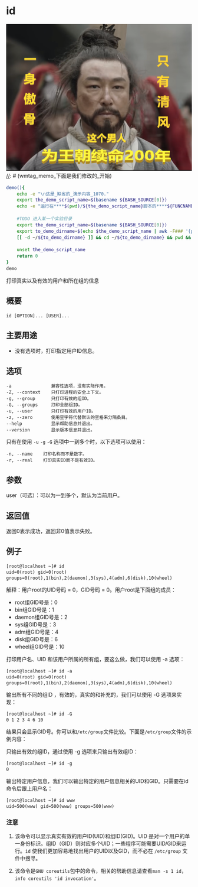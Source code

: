 id
===
![](../../../wmimages/sg77_石灰吟_于谦.png)
[//]: # (wmtag_memo_下面是我们修改的_开始)
```bash
demo(){
    echo -e "\n这是_缺省的_演示内容_1070."
    export the_demo_script_name=$(basename ${BASH_SOURCE[0]})
    echo -e "运行在****$(pwd)/${the_demo_script_name}脚本的****${FUNCNAME}()函数中****第${LINENO}行\n"

    #TODO 进入某一个实验目录
    export the_demo_script_name=$(basename ${BASH_SOURCE[0]})
    export to_demo_dirname=$(echo $the_demo_script_name | awk -F### '{print $1}')
    [[ -d ~/${to_demo_dirname} ]] && cd ~/${to_demo_dirname} && pwd && ls -l

    unset the_demo_script_name
    return 0
}
demo
```
[//]: # (wmtag_memo_下面是我们修改的_结束)

打印真实以及有效的用户和所在组的信息

## 概要

```shell
id [OPTION]... [USER]...
```

## 主要用途

- 没有选项时，打印指定用户ID信息。

## 选项

```shell
-a               兼容性选项，没有实际作用。
-Z, --context    只打印进程的安全上下文。
-g, --group      只打印有效的组ID。
-G, --groups     打印全部组ID。
-u, --user       只打印有效的用户ID。
-z, --zero       使用空字符代替默认的空格来分隔条目。
--help           显示帮助信息并退出。
--version        显示版本信息并退出。
```

只有在使用 `-u` `-g` `-G` 选项中一到多个时，以下选项可以使用：
```shell
-n, --name    打印名称而不是数字。
-r, --real    打印真实ID而不是有效ID。
```

## 参数
user（可选）：可以为一到多个，默认为当前用户。

## 返回值

返回0表示成功，返回非0值表示失败。

## 例子

```shell
[root@localhost ~]# id
uid=0(root) gid=0(root) groups=0(root),1(bin),2(daemon),3(sys),4(adm),6(disk),10(wheel)
```

解释：用户root的UID号码 = 0，GID号码 = 0。用户root是下面组的成员：

* root组GID号是：0
* bin组GID号是：1
* daemon组GID号是：2
* sys组GID号是：3
* adm组GID号是：4
* disk组GID号是：6
* wheel组GID号是：10

打印用户名、UID 和该用户所属的所有组，要这么做，我们可以使用 -a 选项：

```shell
[root@localhost ~]# id -a
uid=0(root) gid=0(root) groups=0(root),1(bin),2(daemon),3(sys),4(adm),6(disk),10(wheel)
```

输出所有不同的组ID ，有效的，真实的和补充的，我们可以使用 -G 选项来实现：

```shell
[root@localhost ~]# id -G
0 1 2 3 4 6 10
```

结果只会显示GID号。你可以和`/etc/group`文件比较。下面是`/etc/group`文件的示例内容：

只输出有效的组ID，通过使用 -g 选项来只输出有效组ID：

```shell
[root@localhost ~]# id -g
0
```

输出特定用户信息，我们可以输出特定的用户信息相关的UID和GID。只需要在id命令后跟上用户名：

```shell
[root@localhost ~]# id www
uid=500(www) gid=500(www) groups=500(www)
```

### 注意

1. 该命令可以显示真实有效的用户ID(UID)和组ID(GID)。UID 是对一个用户的单一身份标识。组ID（GID）则对应多个UID；一些程序可能需要UID/GID来运行。`id` 使我们更加容易地找出用户的UID以及GID，而不必在 `/etc/group` 文件中搜寻。

2. 该命令是`GNU coreutils`包中的命令，相关的帮助信息请查看`man -s 1 id`，`info coreutils 'id invocation'`。


